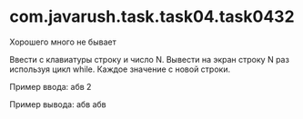 # com.javarush.task.task04.task0432

Хорошего много не бывает

Ввести с клавиатуры строку и число N.
Вывести на экран строку N раз используя цикл while. Каждое значение с новой строки.

Пример ввода:
абв
2

Пример вывода:
абв
абв


